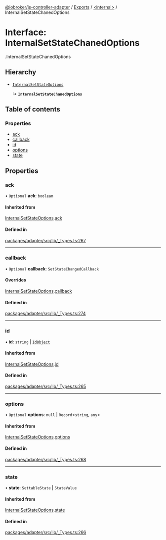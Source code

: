 [@iobroker/js-controller-adapter](../README.md) / [Exports](../modules.md) / [<internal\>](../modules/internal_.md) / InternalSetStateChanedOptions

# Interface: InternalSetStateChanedOptions

[<internal>](../modules/internal_.md).InternalSetStateChanedOptions

## Hierarchy

- [`InternalSetStateOptions`](internal_.InternalSetStateOptions.md)

  ↳ **`InternalSetStateChanedOptions`**

## Table of contents

### Properties

- [ack](internal_.InternalSetStateChanedOptions.md#ack)
- [callback](internal_.InternalSetStateChanedOptions.md#callback)
- [id](internal_.InternalSetStateChanedOptions.md#id)
- [options](internal_.InternalSetStateChanedOptions.md#options)
- [state](internal_.InternalSetStateChanedOptions.md#state)

## Properties

### ack

• `Optional` **ack**: `boolean`

#### Inherited from

[InternalSetStateOptions](internal_.InternalSetStateOptions.md).[ack](internal_.InternalSetStateOptions.md#ack)

#### Defined in

[packages/adapter/src/lib/_Types.ts:267](https://github.com/ioBroker/ioBroker.js-controller/blob/c6679f6f/packages/adapter/src/lib/_Types.ts#L267)

___

### callback

• `Optional` **callback**: `SetStateChangedCallback`

#### Overrides

[InternalSetStateOptions](internal_.InternalSetStateOptions.md).[callback](internal_.InternalSetStateOptions.md#callback)

#### Defined in

[packages/adapter/src/lib/_Types.ts:274](https://github.com/ioBroker/ioBroker.js-controller/blob/c6679f6f/packages/adapter/src/lib/_Types.ts#L274)

___

### id

• **id**: `string` \| [`IdObject`](internal_.IdObject.md)

#### Inherited from

[InternalSetStateOptions](internal_.InternalSetStateOptions.md).[id](internal_.InternalSetStateOptions.md#id)

#### Defined in

[packages/adapter/src/lib/_Types.ts:265](https://github.com/ioBroker/ioBroker.js-controller/blob/c6679f6f/packages/adapter/src/lib/_Types.ts#L265)

___

### options

• `Optional` **options**: ``null`` \| `Record`<`string`, `any`\>

#### Inherited from

[InternalSetStateOptions](internal_.InternalSetStateOptions.md).[options](internal_.InternalSetStateOptions.md#options)

#### Defined in

[packages/adapter/src/lib/_Types.ts:268](https://github.com/ioBroker/ioBroker.js-controller/blob/c6679f6f/packages/adapter/src/lib/_Types.ts#L268)

___

### state

• **state**: `SettableState` \| `StateValue`

#### Inherited from

[InternalSetStateOptions](internal_.InternalSetStateOptions.md).[state](internal_.InternalSetStateOptions.md#state)

#### Defined in

[packages/adapter/src/lib/_Types.ts:266](https://github.com/ioBroker/ioBroker.js-controller/blob/c6679f6f/packages/adapter/src/lib/_Types.ts#L266)
